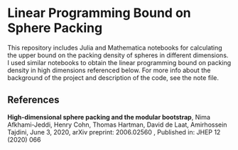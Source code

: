 # Linear Programming Bound on Sphere Packing 
This repository includes Julia and Mathematica notebooks for calculating the upper bound on the packing density of spheres in different dimensions. I used  similar notebooks to obtain the linear programming bound on packing density in high dimensions referenced below. For more info about the background of the project and description of the code, see the note file.

## References

**High-dimensional sphere packing and the modular bootstrap**, Nima Afkhami-Jeddi, Henry Cohn, Thomas Hartman, David de Laat, Amirhossein Tajdini,
June 3, 2020, arXiv preprint:  2006.02560 , Published in: JHEP 12 (2020) 066












